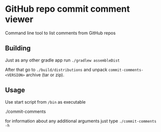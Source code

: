 # GitHub repo commit comment viewer

Command line tool to list comments from GitHub repos

## Building

Just as any other gradle app run
```./gradlew assembleDist```

After that go to ```./build/distributions``` and unpack ```commit-comments-<VERSION>``` archive (tar or zip).

## Usage

Use start script from `/bin` as executable

./commit-comments <GitHub repo URL>

for information about any additional arguments just type ```./commit-comments -h```